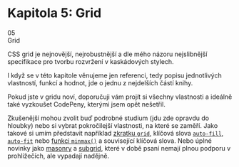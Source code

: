 <div id="kap-grid-before" class="ebook-chapter-before ebook-chapter-before-grid" markdown="1"> 

# Kapitola 5: Grid

<div class="ebook-chapter-before-image">
  <div class="ebook-chapter-before-number">
    05
  </div>  
  <div class="ebook-chapter-before-heading">
    Grid
  </div>
</div>

CSS grid je nejnovější, nejrobustnější a dle mého názoru nejslibnější specifikace pro tvorbu rozvržení v kaskádových stylech.

I když se v této kapitole věnujeme jen referenci, tedy popisu jednotlivých vlastností, funkcí a hodnot, jde o jednu z nejdelších částí knihy.

Pokud jste v gridu noví, doporučuji vám projít si všechny vlastnosti a ideálně také vyzkoušet CodePeny, kterými jsem opět nešetřil.

Zkušenější mohou zvolit buď podrobné studium (jdu zde opravdu do hloubky) nebo si vybrat pokročilejší vlastnosti, na které se zaměří. Jako takové si umím představit například [zkratku `grid`](css-grid-zkratka.md), klíčová slova [`auto-fill`, `auto-fit`](css-repeat.md) nebo [funkci `minmax()`](css-minmax.md) a související klíčová slova. Nebo úplné novinky jako [masonry](css-masonry.md) a [subgrid](css-subgrid.md), které v době psaní nemají plnou podporu v prohlížečích, ale vypadají nadějně.

</div>
